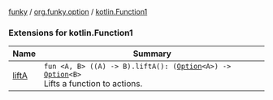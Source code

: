 [funky](../../index.md) / [org.funky.option](../index.md) / [kotlin.Function1](.)

### Extensions for kotlin.Function1

| Name | Summary |
|---|---|
| [liftA](lift-a.md) | `fun <A, B> ((A) -> B).liftA(): (`[`Option`](../-option/index.md)`<A>) -> `[`Option`](../-option/index.md)`<B>`<br>Lifts a function to actions. |
